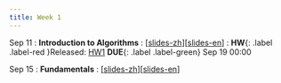 ```yaml
---
title: Week 1
---
```


Sep 11
: **Introduction to Algorithms**
  :  \[[slides-zh](../pdf/slides/0-overview-zh.pdf)\]\[[slides-en](../pdf/slides/0-overview-en.pdf)\]
:  **HW**{: .label .label-red }Released: [HW1](../pdf/homework)  **DUE**{: .label .label-green} Sep 19  00:00

Sep 15
: **Fundamentals**
  :  \[[slides-zh](../pdf/slides/0-overview-zh.pdf)\]\[[slides-en](../pdf/slides/0-overview-en.pdf)\]


  


